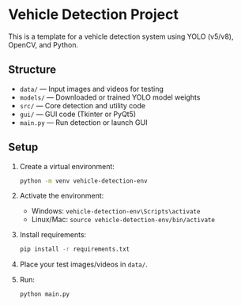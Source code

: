 # Vehicle Detection Project

This is a template for a vehicle detection system using YOLO (v5/v8), OpenCV, and Python.

## Structure

- `data/` — Input images and videos for testing
- `models/` — Downloaded or trained YOLO model weights
- `src/` — Core detection and utility code
- `gui/` — GUI code (Tkinter or PyQt5)
- `main.py` — Run detection or launch GUI

## Setup

1. Create a virtual environment:
   ```bash
   python -m venv vehicle-detection-env
   ```

2. Activate the environment:
   - Windows: `vehicle-detection-env\Scripts\activate`
   - Linux/Mac: `source vehicle-detection-env/bin/activate`

3. Install requirements:
   ```bash
   pip install -r requirements.txt
   ```

4. Place your test images/videos in `data/`.

5. Run:
   ```bash
   python main.py
   ```